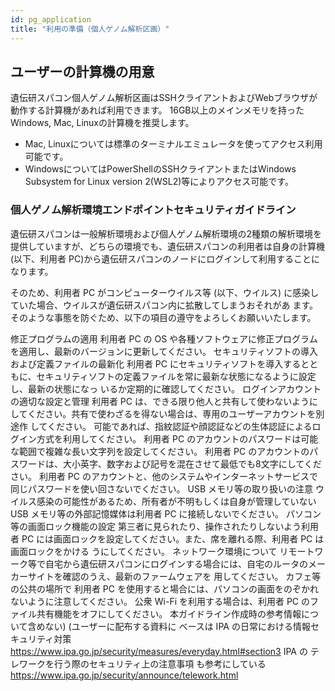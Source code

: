 ```yaml
---
id: pg_application
title: "利用の準備（個人ゲノム解析区画）"
---
```


## ユーザーの計算機の用意

遺伝研スパコン個人ゲノム解析区画はSSHクライアントおよびWebブラウザが動作する計算機があれば利用できます。 16GB以上のメインメモリを持ったWindows, Mac, Linuxの計算機を推奨します。

- Mac, Linuxについては標準のターミナルエミュレータを使ってアクセス利用可能です。
- WindowsについてはPowerShellのSSHクライアントまたはWindows Subsystem for Linux version 2(WSL2)等によりアクセス可能です。


### 個人ゲノム解析環境エンドポイントセキュリティガイドライン

遺伝研スパコンは一般解析環境および個人ゲノム解析環境の2種類の解析環境を提供していますが、どちらの環境でも、遺伝研スパコンの利用者は自身の計算機(以下、利用者 PC)から遺伝研スパコンのノードにログインして利用することになります。 

そのため、利用者 PC がコンピューターウイルス等 (以下、ウイルス) に感染していた場合、ウイルスが遺伝研スパコン内に拡散してしまうおそれがあ
ます。そのような事態を防ぐため、以下の項目の遵守をよろしくお願いいたします。 

修正プログラムの適用 
利用者 PC の OS や各種ソフトウェアに修正プログラムを適用し、最新のバージョンに更新してください。 
セキュリティソフトの導入および定義ファイルの最新化 
利用者 PC にセキュリティソフトを導入するとともに、セキュリティソフトの定義ファイルを常に最新な状態になるように設定し、最新の状態になっ
いるか定期的に確認してください。 
ログインアカウントの適切な設定と管理 
利用者 PC は、できる限り他人と共有して使わないようにしてください。共有で使わざるを得ない場合は、専用のユーザーアカウントを別途作
してください。
可能であれば、指紋認証や顔認証などの生体認証によるログイン方式を利用してください。
利用者 PC のアカウントのパスワードは可能な範囲で複雑な長い文字列を設定してください。
利用者 PC のアカウントのパスワードは、大小英字、数字および記号を混在させて最低でも8文字にしてください。
利用者 PC のアカウントと、他のシステムやインターネットサービスで同じパスワードを使い回さないでください。 
USB メモリ等の取り扱いの注意 
ウイルス感染の可能性があるため、所有者が不明もしくは自身が管理していない USB メモリ等の外部記憶媒体は利用者 PC に接続しないでください。 
パソコン等の画面ロック機能の設定 
第三者に見られたり、操作されたりしないよう利用者 PC には画面ロックを設定してください。また、席を離れる際、利用者 PC は画面ロックをかける
うにしてください。 
ネットワーク環境について 
リモートワーク等で自宅から遺伝研スパコンにログインする場合には、自宅のルータのメーカーサイトを確認のうえ、最新のファームウェアを
用してください。
カフェ等の公共の場所で 利用者 PC を使用すると場合には、パソコンの画面をのぞかれないように注意してください。
公衆 Wi-Fi を利用する場合は、利用者 PC のファイル共有機能をオフにしてください。 
本ガイドライン作成時の参考情報について含めない) 
(ユーザーに配布する資料に
ベースは IPA の日常における情報セキュリティ対策 
https://www.ipa.go.jp/security/measures/everyday.html#section3
IPA の テレワークを行う際のセキュリティ上の注意事項 も参考にしている 
https://www.ipa.go.jp/security/announce/telework.html
